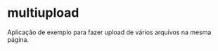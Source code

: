 multiupload
===========

Aplicação de exemplo para fazer upload de vários arquivos na mesma página.
